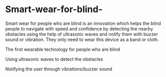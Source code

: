 # Smart-wear-for-blind-
Smart wear  for people who are blind is an innovation which helps the blind people to navigate with speed and confidence by detecting the nearby obstacles using the help of ultrasonic waves and notify them with buzzer sound or vibration. They only need to wear this device as a band or cloth.

The first wearable technology for people who are blind

Using ultrasonic waves to detect the obstacles

Notifying the user through vibrations/buzzer sound
